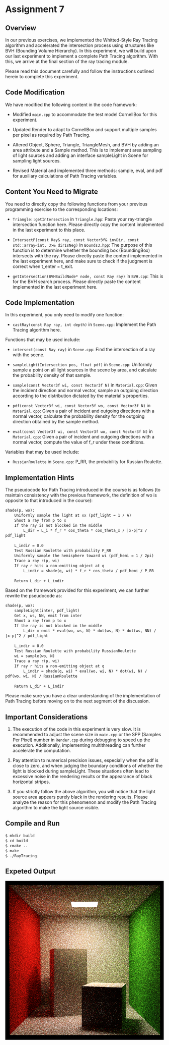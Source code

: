 # Assignment 7

## Overview
In our previous exercises, we implemented the Whitted-Style Ray Tracing algorithm and accelerated the intersection process using structures like BVH (Bounding Volume Hierarchy). In this experiment, we will build upon our last experiment to implement a complete Path Tracing algorithm. With this, we arrive at the final section of the ray tracing module.

Please read this document carefully and follow the instructions outlined herein to complete this experiment.

## Code Modification
We have modified the following content in the code framework:

* Modified `main.cpp` to accommodate the test model CornellBox for this experiment.

* Updated Render to adapt to CornellBox and support multiple samples per pixel as required by Path Tracing.

* Altered Object, Sphere, Triangle, TriangleMesh, and BVH by adding an area attribute and a Sample method. This is to implement area sampling of light sources and adding an interface sampleLight in Scene for sampling light sources.

* Revised Material and implemented three methods: sample, eval, and pdf for auxiliary calculations of Path Tracing variables.

## Content You Need to Migrate
You need to directly copy the following functions from your previous programming exercise to the corresponding locations:

* `Triangle::getIntersection` in `Triangle.hpp`: Paste your ray-triangle intersection function here. Please directly copy the content implemented in the last experiment to this place.

* `IntersectP(const Ray& ray, const Vector3f& invDir, const std::array<int, 3>& dirIsNeg)` in `Bounds3.hpp`: The purpose of this function is to determine whether the bounding box (BoundingBox) intersects with the ray. Please directly paste the content implemented in the last experiment here, and make sure to check if the judgment is correct when t_enter = t_exit.

* `getIntersection(BVHBuildNode* node, const Ray ray)` in `BVH.cpp`: This is for the BVH search process. Please directly paste the content implemented in the last experiment here.

## Code Implementation
In this experiment, you only need to modify one function:

* `castRay(const Ray ray, int depth)` in `Scene.cpp`: Implement the Path Tracing algorithm here.

Functions that may be used include:

* `intersect(const Ray ray)` in `Scene.cpp`: Find the intersection of a ray with the scene.

* `sampleLight(Intersection pos, float pdf)` in `Scene.cpp`: Uniformly sample a point on all light sources in the scene by area, and calculate the probability density of that sample.

* `sample(const Vector3f wi, const Vector3f N)` in `Material.cpp`: Given the incident direction and normal vector, sample an outgoing direction according to the distribution dictated by the material's properties.

* `pdf(const Vector3f wi, const Vector3f wo, const Vector3f N)` in `Material.cpp`: Given a pair of incident and outgoing directions with a normal vector, calculate the probability density for the outgoing direction obtained by the sample method.

* `eval(const Vector3f wi, const Vector3f wo, const Vector3f N)` in `Material.cpp`: Given a pair of incident and outgoing directions with a normal vector, compute the value of f_r under these conditions.

Variables that may be used include:

* `RussianRoulette` in `Scene.cpp`: P_RR, the probability for Russian Roulette.

## Implementation Hints
The pseudocode for Path Tracing introduced in the course is as follows (to maintain consistency with the previous framework, the definition of wo is opposite to that introduced in the course):

```
shade(p, wo):
    Uniformly sample the light at xx (pdf_light = 1 / A)
    Shoot a ray from p to x
    If the ray is not blocked in the middle
        L_dir = L_i * f_r * cos_theta * cos_theta_x / |x-p|^2 / pdf_light
    
    L_indir = 0.0
    Test Russian Roulette with probability P_RR
    Uniformly sample the hemisphere toward wi (pdf_hemi = 1 / 2pi)
    Trace a ray r(p, wi)
    If ray r hits a non-emitting object at q
        L_indir = shade(q, wi) * f_r * cos_theta / pdf_hemi / P_RR
    
    Return L_dir + L_indir
```

Based on the framework provided for this experiment, we can further rewrite the pseudocode as:

```
shade(p, wo):
    sampleLight(inter, pdf_light)
    Get x, ws, NN, emit from inter
    Shoot a ray from p to x
    If the ray is not blocked in the middle
        L_dir = emit * eval(wo, ws, N) * dot(ws, N) * dot(ws, NN) / |x-p|^2 / pdf_light
    
    L_indir = 0.0
    Test Russian Roulette with probability RussianRoulette
    wi = sample(wo, N)
    Trace a ray r(p, wi)
    If ray r hits a non-emitting object at q
        L_indir = shade(q, wi) * eval(wo, wi, N) * dot(wi, N) / pdf(wo, wi, N) / RussianRoulette
    
    Return L_dir + L_indir
```

Please make sure you have a clear understanding of the implementation of Path Tracing before moving on to the next segment of the discussion.

## Important Considerations
1. The execution of the code in this experiment is very slow. It is recommended to adjust the scene size in `main.cpp` or the SPP (Samples Per Pixel) number in `Render.cpp` during debugging to speed up the execution. Additionally, implementing multithreading can further accelerate the computation.

2. Pay attention to numerical precision issues, especially when the pdf is close to zero, and when judging the boundary conditions of whether the light is blocked during sampleLight. These situations often lead to excessive noise in the rendering results or the appearance of black horizontal stripes.

3. If you strictly follow the above algorithm, you will notice that the light source area appears purely black in the rendering results. Please analyze the reason for this phenomenon and modify the Path Tracing algorithm to make the light source visible.

## Compile and Run
```
$ mkdir build
$ cd build
$ cmake ..
$ make
$ ./RayTracing
```

## Expeted Output
![image](image.png)